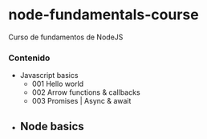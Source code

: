 # node-fundamentals-course
Curso de fundamentos de NodeJS

### Contenido
- Javascript basics
    - 001 Hello world
    - 002 Arrow functions & callbacks
    - 003 Promises | Async & await
- Node basics
    - 
